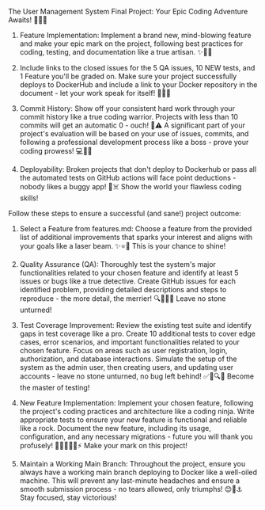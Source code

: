 The User Management System Final Project: Your Epic Coding Adventure Awaits! 🎉✨🔥

1. Feature Implementation: Implement a brand new, mind-blowing feature and make your epic mark on the project, following best practices for coding, testing, and documentation like a true artisan. ✨🚀🎆

2. Include links to the closed issues for the 5 QA issues, 10 NEW tests, and 1 Feature you'll be graded on. Make sure your project successfully deploys to DockerHub and include a link to your Docker repository in the document - let your work speak for itself! 📄🔗💥

3. Commit History: Show off your consistent hard work through your commit history like a true coding warrior. Projects with less than 10 commits will get an automatic 0 - ouch! 😬⚠️ A significant part of your project's evaluation will be based on your use of issues, commits, and following a professional development process like a boss - prove your coding prowess! 💻🔄🔥

4. Deployability: Broken projects that don't deploy to Dockerhub or pass all the automated tests on GitHub actions will face point deductions - nobody likes a buggy app! 🐞☠️ Show the world your flawless coding skills!

Follow these steps to ensure a successful (and sane!) project outcome:

1. Select a Feature from features.md: Choose a feature from the provided list of additional improvements that sparks your interest and aligns with your goals like a laser beam. ✨⭐🎯 This is your chance to shine!

2. Quality Assurance (QA): Thoroughly test the system's major functionalities related to your chosen feature and identify at least 5 issues or bugs like a true detective. Create GitHub issues for each identified problem, providing detailed descriptions and steps to reproduce - the more detail, the merrier! 🔍🐞🕵️‍♀️ Leave no stone unturned!

3. Test Coverage Improvement: Review the existing test suite and identify gaps in test coverage like a pro. Create 10 additional tests to cover edge cases, error scenarios, and important functionalities related to your chosen feature. Focus on areas such as user registration, login, authorization, and database interactions. Simulate the setup of the system as the admin user, then creating users, and updating user accounts - leave no stone unturned, no bug left behind! ✅🧪🔍🔬 Become the master of testing!

4. New Feature Implementation: Implement your chosen feature, following the project's coding practices and architecture like a coding ninja. Write appropriate tests to ensure your new feature is functional and reliable like a rock. Document the new feature, including its usage, configuration, and any necessary migrations - future you will thank you profusely! 🚀✨📝👩‍💻⚡ Make your mark on this project!

5. Maintain a Working Main Branch: Throughout the project, ensure you always have a working main branch deploying to Docker like a well-oiled machine. This will prevent any last-minute headaches and ensure a smooth submission process - no tears allowed, only triumphs! 😊🚢⚓ Stay focused, stay victorious!